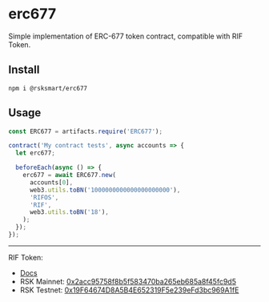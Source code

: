 # erc677

Simple implementation of ERC-677 token contract, compatible with RIF Token.

## Install

```
npm i @rsksmart/erc677
```

## Usage

```js
const ERC677 = artifacts.require('ERC677');

contract('My contract tests', async accounts => {
  let erc677;

  beforeEach(async () => {
    erc677 = await ERC677.new(
      accounts[0],
      web3.utils.toBN('1000000000000000000000'),
      'RIFOS',
      'RIF',
      web3.utils.toBN('18'),
    );
  });
});
```

---

RIF Token:
- [Docs](https://developers.rsk.co/rif/token/)
- RSK Mainnet: [0x2acc95758f8b5f583470ba265eb685a8f45fc9d5](https://explorer.rsk.co/address/0x2acc95758f8b5f583470ba265eb685a8f45fc9d5)
- RSK Testnet: [0x19F64674D8A5B4E652319F5e239eFd3bc969A1fE](https://explorer.testnet.rsk.co/address/0x19F64674D8A5B4E652319F5e239eFd3bc969A1fE)
